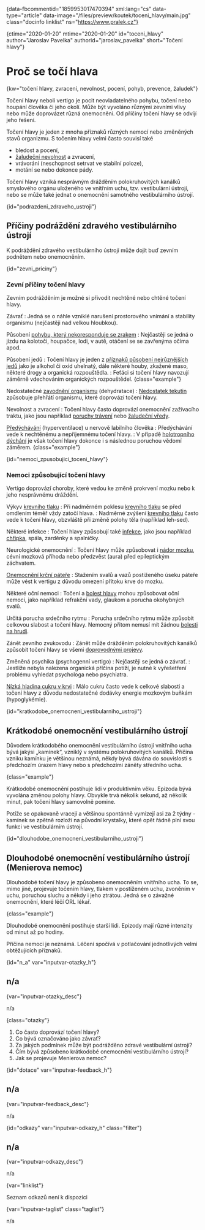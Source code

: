 
{data-fbcommentid="1859953017470394" xml:lang="cs" data-type="article" data-image="/files/preview/koutek/toceni_hlavy/main.jpg" class="docinfo linklist" ns="https://www.pralek.cz"}

{ctime="2020-01-20" mtime="2020-01-20" id="toceni\_hlavy" author="Jaroslav Pavelka" authorid="jaroslav\_pavelka" short="Točení hlavy"}

# Proč se točí hlava

<!-- generated attribute kw by user_udpatekw.sh on 2020-04-26, do not edit -->

{kw="točení hlavy, zvracení, nevolnost, pocení, pohyb, prevence, žaludek"}

Točení hlavy neboli vertigo je pocit neovladatelného pohybu, točení nebo houpání člověka či jeho okolí. Může být vyvoláno různými zevními vlivy nebo může doprovázet různá onemocnění. Od příčiny točení hlavy se odvíjí jeho řešení.

Točení hlavy je jeden z mnoha příznaků různých nemocí nebo změněných stavů organizmu. S točením hlavy velmi často souvisí také

  * bledost a pocení,
  * [žaludeční nevolnost][1] a zvracení,
  * vrávorání (neschopnost setrvat ve stabilní poloze),
  * motání se nebo dokonce pády.

Točení hlavy vzniká nesprávným drážděním polokruhovitých kanálků smyslového orgánu uloženého ve vnitřním uchu, tzv. vestibulární ústrojí, nebo se může také jednat o onemocnění samotného vestibulárního ústrojí.

{id="podrazdeni\_zdraveho\_ustroji"}

## Příčiny podráždění zdravého vestibulárního ústrojí

K podráždění zdravého vestibulárního ústrojí může dojít buď zevním podnětem nebo onemocněním.

{id="zevni_priciny"}

### Zevní příčiny točení hlavy

Zevním podrážděním je možné si přivodit nechtěné nebo chtěné točení hlavy.

Závrať
:   Jedná se o náhle vzniklé narušení prostorového vnímání a stability organismu (nejčastěji nad velkou hloubkou).

Působení [pohybu, který nekoresponduje se zrakem][1]
:   Nejčastěji se jedná o jízdu na kolotoči, houpačce, lodi, v autě, otáčení se se zavřenýma očima apod.

Působení jedů
:   Točení hlavy je jeden z [příznaků působení nejrůznějších jedů][2] jako je alkohol či oxid uhelnatý, dále některé houby, zkažené maso, některé drogy a organická rozpouštědla.
:   Feťáci si točení hlavy navozují záměrně vdechováním organických rozpouštědel. {class="example"}

Nedostatečné [zavodnění organismu][3] (dehydratace)
:   [Nedostatek tekutin][3] způsobuje přehřátí organismu, které doprovází točení hlavy.

Nevolnost a zvracení
:   Točení hlavy často doprovází onemocnění zažívacího traktu, jako jsou například [poruchy trávení][4] nebo [žaludeční vředy][5].

[Předýchávání][6] (hyperventilace) u nervově labilního člověka
:   Předýchávání vede k nechtěnému a nepříjemnému točení hlavy.
:   V případě [holotropního dýchání][7] je však točení hlavy dokonce i s následnou poruchou vědomí záměrem. {class="example"}

{id="nemoci\_zpusobujici\_toceni_hlavy"}

### Nemoci způsobující točení hlavy

Vertigo doprovází choroby, které vedou ke změně prokrvení mozku nebo k jeho nesprávnému dráždění.

Výkyv [krevního tlaku][8]
:   Při nadměrném poklesu [krevního tlaku][8] se před omdlením téměř vždy zatočí hlava.
:   Nadměrné zvýšení [krevního tlaku][8] často vede k točení hlavy, obzvláště při změně polohy těla (například leh-sed).

Některé infekce
:   Točení hlavy způsobují také [infekce][9], jako jsou například [chřipka][10], spála, zarděnky a spalničky.

Neurologické onemocnění
:   Točení hlavy může způsobovat i [nádor mozku][11], cévní mozková příhoda nebo předzvěst (aura) před epileptickým záchvatem.

[Onemocnění krční páteře][12]
:   Stažením svalů a vazů postiženého úseku páteře může vést k vertigu z důvodu omezení přítoku krve do mozku.

Některé oční nemoci
:   Točení a [bolest hlavy][13] mohou způsobovat oční nemoci, jako například refrakční vady, glaukom a porucha okohybných svalů.

Určitá porucha srdečního rytmu
:   Porucha srdečního rytmu může způsobit celkovou slabost a točení hlavy. Nemocný přitom nemusí mít žádnou [bolesti na hrudi][14].

Zánět zevního zvukovodu
:   Zánět může drážděním polokruhovitých kanálků způsobit točení hlavy se všemi [doprovodnými projevy][1].

Změněná psychika (psychogenní vertigo)
:   Nejčastěji se jedná o závrať.
:   Jestliže nebyla nalezena organická příčina potíží, je nutné k vyřešetření problému vyhledat psychologa nebo psychiatra.

[Nízká hladina cukru v krvi][15]
:   Málo cukru často vede k celkové slabosti a točení hlavy z důvodu nedostatečné dodávky energie mozkovým buňkám (hypoglykémie).

{id="kratkodobe\_onemocneni\_vestibularniho_ustroji"}

## Krátkodobé onemocnění vestibulárního ústrojí

Důvodem krátkodobého onemocnění vestibulárního ústrojí vnitřního ucha bývá jakýsi „kamínek“, vzniklý v systému polokruhovitých kanálků. Příčina vzniku kamínku je většinou neznámá, někdy bývá dávána do souvislosti s předchozím úrazem hlavy nebo s předchozími záněty středního ucha.

{class="example"}

Krátkodobé onemocnění postihuje lidi v produktivním věku. Epizoda bývá vyvolána změnou polohy hlavy. Obvykle trvá několik sekund, až několik minut, pak točení hlavy samovolně pomine.

Potíže se opakovaně vracejí a většinou spontánně vymizejí asi za 2 týdny - kamínek se zpětně rozloží na původní krystalky, které opět řádně plní svou funkci ve vestibulárním ústrojí.

{id="dlouhodobe\_onemocneni\_vestibularniho_ustroji"}

## Dlouhodobé onemocnění vestibulárního ústrojí (Menierova nemoc)

Dlouhodobé točení hlavy je způsobeno onemocněním vnitřního ucha. To se, mimo jiné, projevuje točením hlavy, tlakem v postiženém uchu, zvoněním v uchu, poruchou sluchu a někdy i jeho ztrátou. Jedná se o závažné onemocnění, které léčí ORL lékař.

{class="example"}

Dlouhodobé onemocnění postihuje starší lidi. Epizody mají různé intenzity od minut až po hodiny.

Příčina nemoci je neznámá. Léčení spočívá v potlačování jednotlivých velmi obtěžujících příznaků.

{id="n\_a" var="inputvar-otazky\_h"}

## n/a

{var="inputvar-otazky_desc"}

n/a

{class="otazky"}

  1. Co často doprovází točení hlavy?
  2. Co bývá označováno jako závrať?
  3. Za jakých podmínek může být podrážděno zdravé vestibulární ústrojí?
  4. Čím bývá způsobeno krátkodobé onemocnění vestibulárního ústrojí?
  5. Jak se projevuje Menierova nemoc?

{id="dotace" var="inputvar-feedback_h"}

## n/a

{var="inputvar-feedback_desc"}

n/a

{id="odkazy" var="inputvar-odkazy_h" class="filter"}

## n/a

{var="inputvar-odkazy_desc"}

n/a

{var="linklist"}

Seznam odkazů není k dispozici

{var="inputvar-taglist" class="taglist"}

n/a

 [1]: kinetoza
 [2]: tlak_zaludku
 [3]: prijem_tekutin
 [4]: funkcni_poruchy_traveni
 [5]: komplikace_vredu
 [6]: nadmerne_dychani
 [7]: nadmerne_dychani#holotropni_dychani
 [8]: krevni_tlak
 [9]: mikroorganizmy
 [10]: chripka
 [11]: subduralni_hematom
 [12]: bolesti_v_zadech_houser
 [13]: bolest_hlavy_migrena
 [14]: srdecni_infarkt
 [15]: cukrovka

